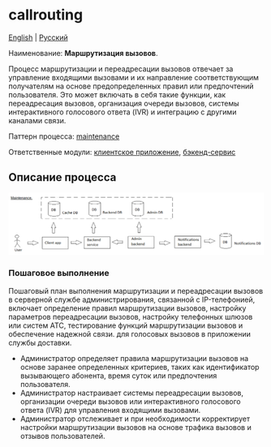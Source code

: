 # callrouting

[English](callrouting.md) | [Русский](callrouting.ru.md)

Наименование: **Маршрутизация вызовов**.

Процесс маршрутизации и переадресации вызовов отвечает за управление входящими вызовами и их направление соответствующим получателям на основе предопределенных правил или предпочтений пользователя. 
Это может включать в себя такие функции, как переадресация вызовов, организация очереди вызовов, системы интерактивного голосового ответа (IVR) и интеграцию с другими каналами связи.

Паттерн процесса: [maintenance](../../processpatterns/maintenance.ru.md)

Ответственные модули: [клиентское приложение](../../frontend/adminclient.ru.md), [бэкенд-сервис](../../backend/adminbackend.ru.md)

## Описание процесса

![maintenance_overall](../../img/processpatterns/maintenance_overall.png)

### Пошаговое выполнение

Пошаговый план выполнения маршрутизации и переадресации вызовов в серверной службе администрирования, связанной с IP-телефонией, включает определение правил маршрутизации вызовов, настройку параметров переадресации вызовов, настройку телефонных шлюзов или систем АТС, тестирование функций маршрутизации вызовов и обеспечение надежной связи. для голосовых вызовов в приложении службы доставки.

- Администратор определяет правила маршрутизации вызовов на основе заранее определенных критериев, таких как идентификатор вызывающего абонента, время суток или предпочтения пользователя.
- Администратор настраивает системы переадресации вызовов, организации очереди вызовов или интерактивного голосового ответа (IVR) для управления входящими вызовами.
- Администратор отслеживает и при необходимости корректирует настройки маршрутизации вызовов на основе трафика вызовов и отзывов пользователей.
